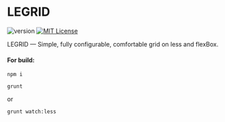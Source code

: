 # LEGRID
![version](https://img.shields.io/badge/current-3.0.1-green.svg?style=flat-square "Version")
[![MIT License](https://img.shields.io/badge/license-MIT-blue.svg?style=flat-square)](https://github.com/pafnuty/DLE-UniForm/blob/master/LICENSE)

LEGRID — Simple, fully configurable, comfortable grid on less and flexBox.

#### For build:

```
npm i
```

```
grunt
```
or
```
grunt watch:less
```


